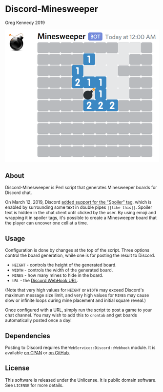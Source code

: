 # Discord-Minesweeper
Greg Kennedy 2019

![Screenshot of Game](screenshot.png)

## About
Discord-Minesweeper is Perl script that generates Minesweeper boards for Discord chat.

On March 12, 2019, Discord [added support for the "Spoiler" tag](https://support.discordapp.com/hc/en-us/articles/360022320632-Spoiler-Tags-), which is enabled by surrounding some text in double pipes `||like this||`.  Spoiler text is hidden in the chat client until clicked by the user.  By using emoji and wrapping it in spoiler tags, it's possible to create a Minesweeper board that the player can uncover one cell at a time.

## Usage
Configuration is done by changes at the top of the script.  Three options control the board generation, while one is for posting the result to Discord.

* `HEIGHT` - controls the height of the generated board.
* `WIDTH` - controls the width of the generated board.
* `MINES` - how many mines to hide in the board.
* `URL` - the [Discord WebHook URL](https://support.discordapp.com/hc/en-us/articles/228383668-Intro-to-Webhooks).

(Note that very high values for `HEIGHT` or `WIDTH` may exceed Discord's maximum message size limit, and very high values for `MINES` may cause slow or infinite loops during mine placement and initial square reveal.)

Once configured with a URL, simply run the script to post a game to your chat channel.  You may wish to add this to `crontab` and get boards automatically posted once a day!

## Dependencies
Posting to Discord requires the `WebService::Discord::Webhook` module.  It is available [on CPAN](https://metacpan.org/pod/WebService::Discord::Webhook) or [on GitHub](https://github.com/greg-kennedy/p5-WebService-Discord-Webhook).

## License
This software is released under the Unlicense.  It is public domain software.  See `LICENSE` for more details.
